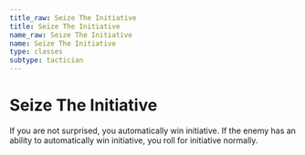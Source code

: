 ```yaml
---
title_raw: Seize The Initiative
title: Seize The Initiative
name_raw: Seize The Initiative
name: Seize The Initiative
type: classes
subtype: tactician
---
```


# Seize The Initiative

If you are not surprised, you automatically win initiative. If the enemy has an ability to automatically win initiative, you roll for initiative normally.
